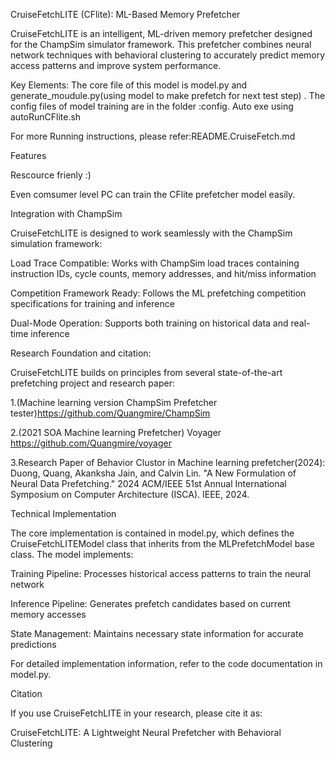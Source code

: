 CruiseFetchLITE (CFlite): ML-Based Memory Prefetcher

CruiseFetchLITE is an intelligent, ML-driven memory prefetcher designed for the ChampSim simulator framework. This prefetcher combines neural network techniques with behavioral clustering to accurately predict memory access patterns and improve system performance.

Key Elements:
The core file of this model is model.py and generate_moudule.py(using model to make prefetch for next test step) . The config files of model training are in the folder :config. 
Auto exe using autoRunCFlite.sh

For more Running instructions, please refer:README.CruiseFetch.md

Features

Rescource frienly :)

Even comsumer level PC can train the CFlite prefetcher model easily.

Integration with ChampSim

CruiseFetchLITE is designed to work seamlessly with the ChampSim simulation framework:

Load Trace Compatible: Works with ChampSim load traces containing instruction IDs, cycle counts, memory addresses, and hit/miss information

Competition Framework Ready: Follows the ML prefetching competition specifications for training and inference

Dual-Mode Operation: Supports both training on historical data and real-time inference

Research Foundation and citation:

CruiseFetchLITE builds on principles from several state-of-the-art prefetching project and research paper:

1.(Machine learning version ChampSim Prefetcher tester)https://github.com/Quangmire/ChampSim 

2.(2021 SOA Machine learning Prefetcher) Voyager https://github.com/Quangmire/voyager

3.Research Paper of Behavior Clustor in Machine learning prefetcher(2024): Duong, Quang, Akanksha Jain, and Calvin Lin. "A New Formulation of Neural Data Prefetching." 2024 ACM/IEEE 51st Annual International Symposium on Computer Architecture (ISCA). IEEE, 2024.


Technical Implementation

The core implementation is contained in model.py, which defines the CruiseFetchLITEModel class that inherits from the MLPrefetchModel base class. The model implements:

Training Pipeline: Processes historical access patterns to train the neural network

Inference Pipeline: Generates prefetch candidates based on current memory accesses

State Management: Maintains necessary state information for accurate predictions

For detailed implementation information, refer to the code documentation in model.py.

Citation

If you use CruiseFetchLITE in your research, please cite it as:

CruiseFetchLITE: A Lightweight Neural Prefetcher with Behavioral Clustering
